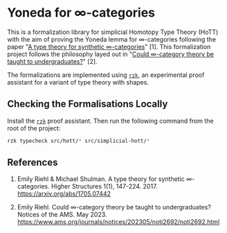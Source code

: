 # Yoneda for ∞-categories

This is a formalization library for simplicial Homotopy Type Theory (HoTT) with
the aim of proving the Yoneda lemma for ∞-categories following the paper
"[A type theory for synthetic ∞-categories](https://higher-structures.math.cas.cz/api/files/issues/Vol1Iss1/RiehlShulman)"
[1]. This formalization project follows the philosophy layed out in
"[Could ∞-category theory be taught to undergraduates?](https://www.ams.org/journals/notices/202305/noti2692/noti2692.html)"
[2].

The formalizations are implemented using
[`rzk`](https://github.com/rzk-lang/rzk), an experimental proof assistant for a
variant of type theory with shapes.

## Checking the Formalisations Locally

Install the
[`rzk`](https://rzk-lang.github.io/rzk/latest/getting-started/install/) proof
assistant. Then run the following command from the root of the project:

```sh
rzk typecheck src/hott/* src/simplicial-hott/*
```

## References

1. Emily Riehl & Michael Shulman. A type theory for synthetic ∞-categories.
   Higher Structures 1(1), 147-224. 2017. <https://arxiv.org/abs/1705.07442>

2. Emily Riehl. Could ∞-category theory be taught to undergraduates? Notices of
   the AMS. May 2023.
   <https://www.ams.org/journals/notices/202305/noti2692/noti2692.html>
